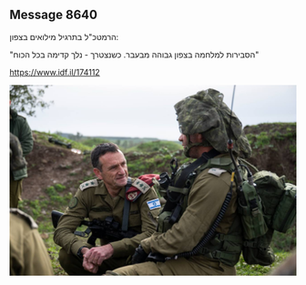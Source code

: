 ## Message 8640

הרמטכ"ל בתרגיל מילואים בצפון:

"הסבירות למלחמה בצפון גבוהה מבעבר. כשנצטרך - נלך קדימה בכל הכוח"

https://www.idf.il/174112

![Photo](8640/8640_photo.jpg)
